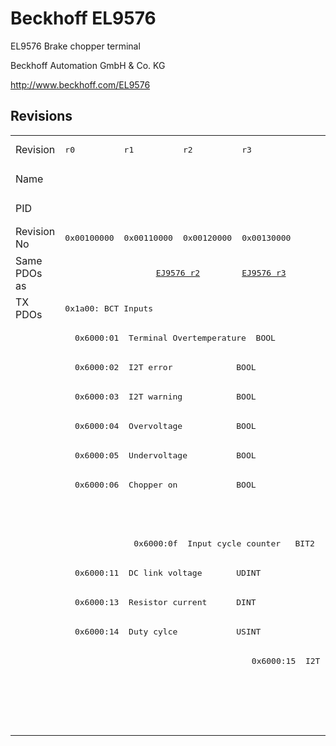 # Beckhoff EL9576

EL9576 Brake chopper terminal

Beckhoff Automation GmbH & Co. KG

http://www.beckhoff.com/EL9576

## Revisions
<table>
<tr >
<td>Revision</td>
<td><pre>r0</pre></td>
<td><pre>r1</pre></td>
<td><pre>r2</pre></td>
<td><pre>r3</pre></td>
<td><pre>r4</pre></td>
<td><pre>r5</pre></td>
<td><pre>r6</pre></td>
</tr>
<tr >
<td>Name</td>
<td colspan=7 align="center"><pre>EL9576 Brake chopper terminal</pre></td>
</tr>
<tr >
<td>PID</td>
<td colspan=7 align="center"><pre>0x25683052</pre></td>
</tr>
<tr >
<td>Revision No</td>
<td><pre>0x00100000</pre></td>
<td><pre>0x00110000</pre></td>
<td><pre>0x00120000</pre></td>
<td><pre>0x00130000</pre></td>
<td><pre>0x00140000</pre></td>
<td><pre>0x00150000</pre></td>
<td><pre>0x00160000</pre></td>
</tr>
<tr >
<td>Same PDOs as</td>
<td><pre></pre></td>
<td colspan=2 align="center"><pre><a href="EJ9576">EJ9576 r2</a></pre></td>
<td><pre><a href="EJ9576">EJ9576 r3</a></pre></td>
<td colspan=2 align="center"><pre><a href="EJ9576">EJ9576 r4</a></pre></td>
<td><pre><a href="EJ9576">EJ9576 r6</a><br/><a href="EP9576-1032">EP9576-1032 r0</a></pre></td>
</tr>
<tr class="txpdo pdosection">
<td rowspan=15 valign=top>TX PDOs</td>
<td colspan=7 align="left"><pre>0x1a00: BCT Inputs</pre></td>
<td></td>
</tr>
<tr class="txpdo">
<td colspan=7 align="left"><pre>  0x6000:01  Terminal Overtemperature  BOOL</pre></td>
</tr>
<tr class="txpdo">
<td colspan=7 align="left"><pre>  0x6000:02  I2T error             BOOL</pre></td>
</tr>
<tr class="txpdo">
<td colspan=7 align="left"><pre>  0x6000:03  I2T warning           BOOL</pre></td>
</tr>
<tr class="txpdo">
<td colspan=7 align="left"><pre>  0x6000:04  Overvoltage           BOOL</pre></td>
</tr>
<tr class="txpdo">
<td colspan=7 align="left"><pre>  0x6000:05  Undervoltage          BOOL</pre></td>
</tr>
<tr class="txpdo">
<td colspan=7 align="left"><pre>  0x6000:06  Chopper on            BOOL</pre></td>
</tr>
<tr class="txpdo">
<td colspan=6 align="left"></td>
<td><pre>  0x6000:07  Overcurrent Protection  BOOL</pre></td>
</tr>
<tr class="txpdo">
<td></td>
<td colspan=6 align="left"><pre>  0x6000:0f  Input cycle counter   BIT2</pre></td>
</tr>
<tr class="txpdo">
<td colspan=7 align="left"><pre>  0x6000:11  DC link voltage       UDINT</pre></td>
</tr>
<tr class="txpdo">
<td colspan=4 align="left"><pre>  0x6000:13  Resistor current      DINT</pre></td>
<td colspan=3 align="left"><pre>  0x6000:13  Resistor Current      DINT</pre></td>
</tr>
<tr class="txpdo">
<td colspan=4 align="left"><pre>  0x6000:14  Duty cylce            USINT</pre></td>
<td colspan=3 align="left"><pre>  0x6000:14  Duty Cycle            USINT</pre></td>
</tr>
<tr class="txpdo">
<td colspan=3 align="left"></td>
<td><pre>  0x6000:15  I2T load factor       USINT</pre></td>
<td colspan=3 align="left"></td>
</tr>
<tr class="txpdo pdosection">
<td colspan=4 align="left"></td>
<td colspan=3 align="left"><pre>0x1a01: BCT Load</pre></td>
</tr>
<tr class="txpdo">
<td colspan=4 align="left"></td>
<td colspan=3 align="left"><pre>  0x6001:01  I2T load factor       USINT</pre></td>
</tr>
</table>
